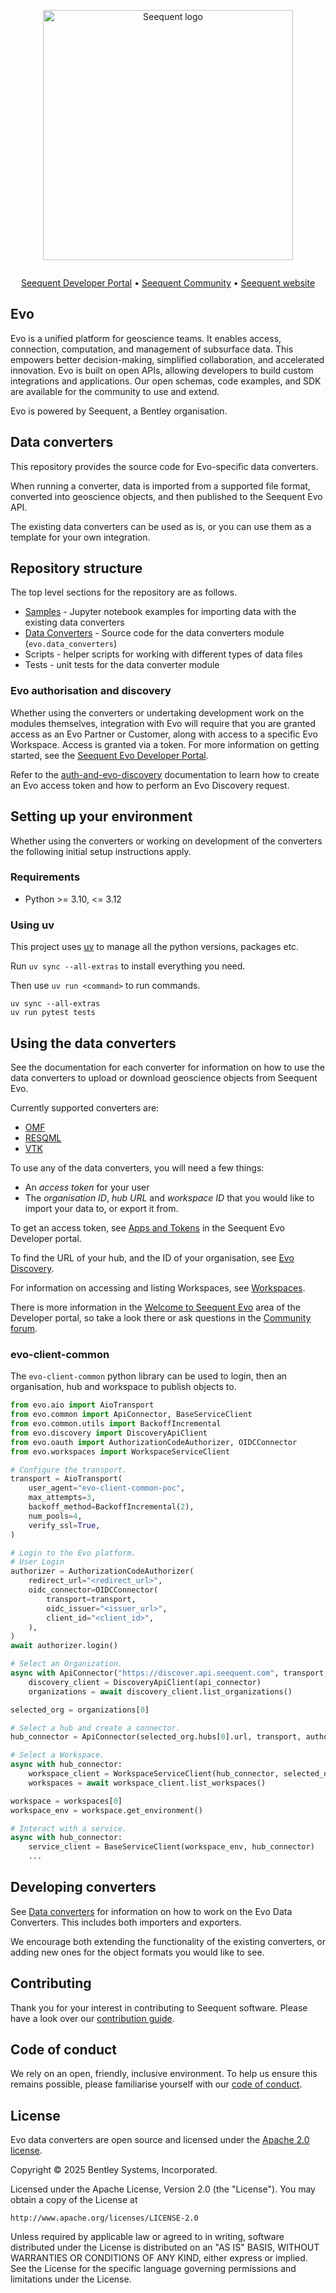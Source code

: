 <p align="center"><a href="https://seequent.com" target="_blank"><picture><source media="(prefers-color-scheme: dark)" srcset="https://developer.seequent.com/img/seequent-logo-dark.svg" alt="Seequent logo" width="400" /><img src="https://developer.seequent.com/img/seequent-logo.svg" alt="Seequent logo" width="400" /></picture></a></p>
<p align="center">
    <a href="https://github.com/SeequentEvo/evo-data-converters/actions/workflows/on-merge.yaml"><img src="https://github.com/SeequentEvo/evo-data-converters/actions/workflows/on-merge.yaml/badge.svg" alt="" /></a>
</p>
<p align="center">
    <a href="https://developer.seequent.com/" target="_blank">Seequent Developer Portal</a>
    &bull; <a href="https://community.seequent.com/" target="_blank">Seequent Community</a>
    &bull; <a href="https://seequent.com" target="_blank">Seequent website</a>
</p>

## Evo

Evo is a unified platform for geoscience teams. It enables access, connection, computation, and management of subsurface data. This empowers better decision-making, simplified collaboration, and accelerated innovation. Evo is built on open APIs, allowing developers to build custom integrations and applications. Our open schemas, code examples, and SDK are available for the community to use and extend. 

Evo is powered by Seequent, a Bentley organisation.

## Data converters

This repository provides the source code for Evo-specific data converters.

When running a converter, data is imported from a supported file format, converted into geoscience objects, and then published to the Seequent Evo API.

The existing data converters can be used as is, or you can use them as a template for your own integration.

## Repository structure

The top level sections for the repository are as follows.

- [Samples](samples/README.md) - Jupyter notebook examples for importing data with the existing data converters
- [Data Converters](src/evo/data_converters/README.md) - Source code for the data converters module (`evo.data_converters`)
- Scripts - helper scripts for working with different types of data files
- Tests - unit tests for the data converter module

### Evo authorisation and discovery

Whether using the converters or undertaking development work on the modules themselves, integration with Evo will require that you are granted access as an Evo Partner or Customer, along with access to a specific Evo Workspace. Access is granted via a token. For more information on getting started, see the [Seequent Evo Developer Portal](https://developer.seequent.com/).

Refer to the [auth-and-evo-discovery](samples/auth-and-evo-discovery/python/README.md) documentation to learn how to create an Evo access token and how to perform an Evo Discovery request.

## Setting up your environment

Whether using the converters or working on development of the converters the following initial setup instructions apply.

### Requirements

- Python >= 3.10, <= 3.12

### Using uv

This project uses [uv](https://docs.astral.sh/uv/) to manage all the python
versions, packages etc.

Run `uv sync --all-extras` to install everything you need.

Then use `uv run <command>` to run commands.

```shell
uv sync --all-extras
uv run pytest tests
```

## Using the data converters
See the documentation for each converter for information on how to use the data converters to upload or download geoscience objects from Seequent Evo.

Currently supported converters are:
 * [OMF](/src/evo/data_converters/omf/README.md)
 * [RESQML](/src/evo/data_converters/resqml/README.md)
 * [VTK](/src/evo/data_converters/vtk/README.md)

 To use any of the data converters, you will need a few things:
  * An *access token* for your user
  * The *organisation ID*, *hub URL* and *workspace ID* that you would like to import your data to, or export it from.

To get an access token, see [Apps and Tokens](https://developer.seequent.com/docs/guides/getting-started/apps-and-tokens/) in the Seequent Evo Developer portal.

To find the URL of your hub, and the ID of your organisation, see [Evo Discovery](https://developer.seequent.com/docs/guides/getting-started/discovery/).

For information on accessing and listing Workspaces, see [Workspaces](https://developer.seequent.com/docs/guides/workspaces/).

There is more information in the [Welcome to Seequent Evo](https://developer.seequent.com/docs/guides/getting-started/) area of the Developer portal, so take a look there or ask questions in the [Community forum](https://community.seequent.com/categories/evo).

### evo-client-common
The `evo-client-common` python library can be used to login, then an organisation, hub and workspace to publish objects to.

```python
from evo.aio import AioTransport
from evo.common import ApiConnector, BaseServiceClient
from evo.common.utils import BackoffIncremental
from evo.discovery import DiscoveryApiClient
from evo.oauth import AuthorizationCodeAuthorizer, OIDCConnector
from evo.workspaces import WorkspaceServiceClient

# Configure the transport.
transport = AioTransport(
    user_agent="evo-client-common-poc",
    max_attempts=3,
    backoff_method=BackoffIncremental(2),
    num_pools=4,
    verify_ssl=True,
)

# Login to the Evo platform.
# User Login
authorizer = AuthorizationCodeAuthorizer(
    redirect_url="<redirect_url>",
    oidc_connector=OIDCConnector(
        transport=transport,
        oidc_issuer="<issuer_url>",
        client_id="<client_id>",
    ),
)
await authorizer.login()

# Select an Organization.
async with ApiConnector("https://discover.api.seequent.com", transport, authorizer) as api_connector:
    discovery_client = DiscoveryApiClient(api_connector)
    organizations = await discovery_client.list_organizations()

selected_org = organizations[0]

# Select a hub and create a connector.
hub_connector = ApiConnector(selected_org.hubs[0].url, transport, authorizer)

# Select a Workspace.
async with hub_connector:
    workspace_client = WorkspaceServiceClient(hub_connector, selected_org.id)
    workspaces = await workspace_client.list_workspaces()

workspace = workspaces[0]
workspace_env = workspace.get_environment()

# Interact with a service.
async with hub_connector:
    service_client = BaseServiceClient(workspace_env, hub_connector)
    ...
```

## Developing converters

See [Data converters](/src/evo/data_converters/README.md) for information on how to work on the Evo Data Converters.
This includes both importers and exporters.

We encourage both extending the functionality of the existing converters, or adding new ones for the object formats you would like to see.

## Contributing

Thank you for your interest in contributing to Seequent software. Please have a look over our [contribution guide](./CONTRIBUTING.md).

## Code of conduct

We rely on an open, friendly, inclusive environment. To help us ensure this remains possible, please familiarise yourself with our [code of conduct](./CODE_OF_CONDUCT.md).

## License
Evo data converters are open source and licensed under the [Apache 2.0 license](./LICENSE.md).

Copyright © 2025 Bentley Systems, Incorporated.

Licensed under the Apache License, Version 2.0 (the "License").
You may obtain a copy of the License at

    http://www.apache.org/licenses/LICENSE-2.0

Unless required by applicable law or agreed to in writing, software
distributed under the License is distributed on an "AS IS" BASIS,
WITHOUT WARRANTIES OR CONDITIONS OF ANY KIND, either express or implied.
See the License for the specific language governing permissions and
limitations under the License.